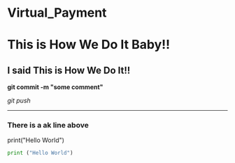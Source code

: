 # Virtual_Payment

# This is How We Do It Baby!!

## I said This is How We Do It!!

**git commit -m "some comment"**

*git push*

---
### There is a ak line above 

print("Hello World")

```python
print ("Hello World")
```